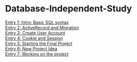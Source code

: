 # Database-Independent-Study

[Entry 1: Intro: Basic SQL syntax](entries/entry-1.md) <br>
[Entry 2: ActiveRecord and Migration](entries/entry-2.md)<br>
[Entry 3: Create User Account](entries/entry-3.md)<br>
[Entry 4: Cookie and Session](entries/entry-4.md)<br>
[Entry 5: Starting the Final Project](entries/entry-5.md)<br>
[Entry 6: New Project Idea](entries/entry-6.md)<br>
[Entry 7: Working on the project](entries/entry-7.md)<br>